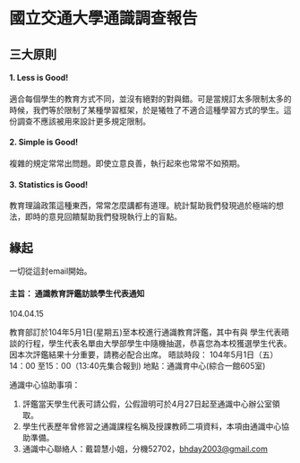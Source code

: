 # 國立交通大學通識調查報告


## 三大原則
#### 1. Less is Good!
適合每個學生的教育方式不同，並沒有絕對的對與錯。可是當規訂太多限制太多的時候，我們等於限制了某種學習框架，於是犧牲了不適合這種學習方式的學生。這份調查不應該被用來設計更多規定限制。
#### 2. Simple is Good!
複雜的規定常常出問題。即使立意良善，執行起來也常常不如預期。
#### 3. Statistics is Good!
教育理論政策這種東西，常常怎麼講都有道理。統計幫助我們發現過於極端的想法，即時的意見回饋幫助我們發現執行上的盲點。

## 緣起

一切從這封email開始。

#### 主旨：  通識教育評鑑訪談學生代表通知
104.04.15

教育部訂於104年5月1日(星期五)至本校進行通識教育評鑑，其中有與
學生代表晤談的行程，學生代表名單由大學部學生中隨機抽選，恭喜您為本校獲選學生代表。因本次評鑑結果十分重要，請務必配合出席。
晤談時段：
104年5月1日（五）14：00 至15：00（13:40先集合報到)
地點：通識育中心(綜合一館605室)
 
通識中心協助事項：
1.  評鑑當天學生代表可請公假，公假證明可於4月27日起至通識中心辦公室領取。
2.  學生代表歷年曾修習之通識課程名稱及授課教師二項資料，本項由通識中心協助準備。
3.  通識中心聯絡人：戴碧慧小姐，分機52702，bhday2003@gmail.com